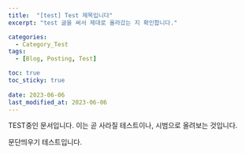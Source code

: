 ```yaml
---
title:  "[test] Test 제목입니다"
excerpt: "test 글을 써서 제대로 올라갔는 지 확인합니다."

categories:
  - Category_Test
tags:
  - [Blog, Posting, Test]

toc: true
toc_sticky: true
 
date: 2023-06-06
last_modified_at: 2023-06-06
---
```



TEST중인 문서입니다.
이는 곧 사라질 테스트이나, 시범으로 올려보는 것입니다.

문단띄우기 테스트입니다.
